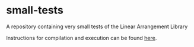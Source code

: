 # small-tests
A repository containing very small tests of the Linear Arrangement Library

Instructions for compilation and execution can be found [here](https://github.com/LAL-project/small-tests/tree/main/instructions).
